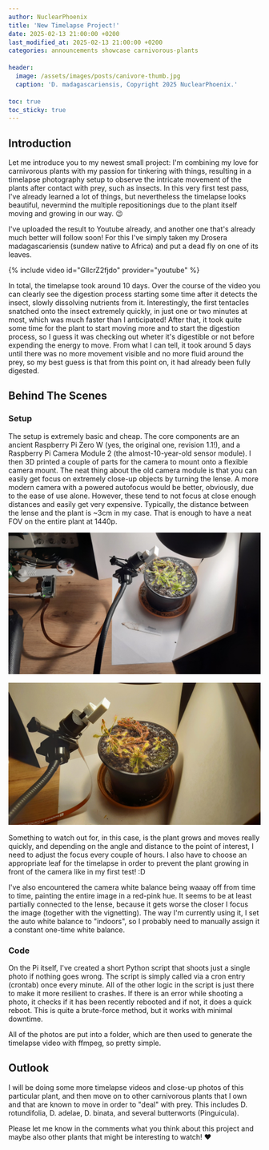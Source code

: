 ```yaml
---
author: NuclearPhoenix
title: 'New Timelapse Project!'
date: 2025-02-13 21:00:00 +0200
last_modified_at: 2025-02-13 21:00:00 +0200
categories: announcements showcase carnivorous-plants

header:
  image: /assets/images/posts/canivore-thumb.jpg
  caption: 'D. madagascariensis, Copyright 2025 NuclearPhoenix.'

toc: true
toc_sticky: true
---
```


## Introduction

Let me introduce you to my newest small project: I'm combining my love for carnivorous plants with my passion for tinkering with things, resulting in a timelapse photography setup to observe the intricate movement of the plants after contact with prey, such as insects. In this very first test pass, I've already learned a lot of things, but nevertheless the timelapse looks beautiful, nevermind the multiple repositionings due to the plant itself moving and growing in our way. 😉

I've uploaded the result to Youtube already, and another one that's already much better will follow soon! For this I've simply taken my Drosera madagascariensis (sundew native to Africa) and put a dead fly on one of its leaves.

{% include video id="GlIcrZ2fjdo" provider="youtube" %}

In total, the timelapse took around 10 days. Over the course of the video you can clearly see the digestion process starting some time after it detects the insect, slowly dissolving nutrients from it. Interestingly, the first tentacles snatched onto the insect extremely quickly, in just one or two minutes at most, which was much faster than I anticipated! After that, it took quite some time for the plant to start moving more and to start the digestion process, so I guess it was checking out wheter it's digestible or not before expending the energy to move. From what I can tell, it took around 5 days until there was no more movement visible and no more fluid around the prey, so my best guess is that from this point on, it had already been fully digested.

## Behind The Scenes

### Setup

The setup is extremely basic and cheap. The core components are an ancient Raspberry Pi Zero W (yes, the original one, revision 1.1!), and a Raspberry Pi Camera Module 2 (the almost-10-year-old sensor module). I then 3D printed a couple of parts for the camera to mount onto a flexible camera mount. The neat thing about the old camera module is that you can easily get focus on extremely close-up objects by turning the lense. A more modern camera with a powered autofocus would be better, obviously, due to the ease of use alone. However, these tend to not focus at close enough distances and easily get very expensive. Typically, the distance between the lense and the plant is ~3cm in my case. That is enough to have a neat FOV on the entire plant at 1440p.

![Overall setup](/assets/images/posts/madagascariensis_timelapse1.jpg)

![Close up of the setup](/assets/images/posts/madagascariensis_timelapse2.jpg)

Something to watch out for, in this case, is the plant grows and moves really quickly, and depending on the angle and distance to the point of interest, I need to adjust the focus every couple of hours. I also have to choose an appropriate leaf for the timelapse in order to prevent the plant growing in front of the camera like in my first test! :D

I've also encountered the camera white balance being waaay off from time to time, painting the entire image in a red-pink hue. It seems to be at least partially connected to the lense, because it gets worse the closer I focus the image (together with the vignetting). The way I'm currently using it, I set the auto white balance to "indoors", so I probably need to manually assign it a constant one-time white balance.

### Code

On the Pi itself, I've created a short Python script that shoots just a single photo if nothing goes wrong. The script is simply called via a cron entry (crontab) once every minute. All of the other logic in the script is just there to make it more resilient to crashes. If there is an error while shooting a photo, it checks if it has been recently rebooted and if not, it does a quick reboot. This is quite a brute-force method, but it works with minimal downtime.

<!--
```python
#!/usr/bin/env python3
import os
import time
import subprocess
from datetime import datetime

def has_already_restarted():
    return os.path.exists("/tmp/camera_restart_status")

def mark_as_restarted():
    with open("/tmp/camera_restart_status", "w") as f:
        f.write("restarted")

def capture_image():
    try:
        timestamp = int(time.time())
        output_path = f"./timelapse/{timestamp}.jpg"
        command = [
            "libcamera-still", "--output", output_path, "--awb", "indoor", "--hdr", "auto", "-q", "100",
            "--height", "1440", "--width", "2560", "--brightness", "0.1"
        ]
        result = subprocess.run(command, check=True, capture_output=True, text=True)
        print(f"Success: {output_path}")
    except subprocess.CalledProcessError as e:
        print(f"Error: {e.stderr}")
        return False
    return True

def main():
    if not capture_image():
        if has_already_restarted():
            print("Error: Camera still not working, no longer rebooting.")
        else:
            print("Error! Rebooting Pi...")
            mark_as_restarted()
            os.system("sudo reboot")
    else:
        if has_already_restarted():
            os.remove("/tmp/camera_restart_status")

if __name__ == "__main__":
    main()
```
-->

<script src="https://gist.github.com/NuclearPhoenixx/32dd657c5549f3b155aaf3bf599dfdea.js"></script>

All of the photos are put into a folder, which are then used to generate the timelapse video with ffmpeg, so pretty simple.

## Outlook

I will be doing some more timelapse videos and close-up photos of this particular plant, and then move on to other carnivorous plants that I own and that are known to move in order to "deal" with prey. This includes D. rotundifolia, D. adelae, D. binata, and several butterworts (Pinguicula).

Please let me know in the comments what you think about this project and maybe also other plants that might be interesting to watch! ❤️
